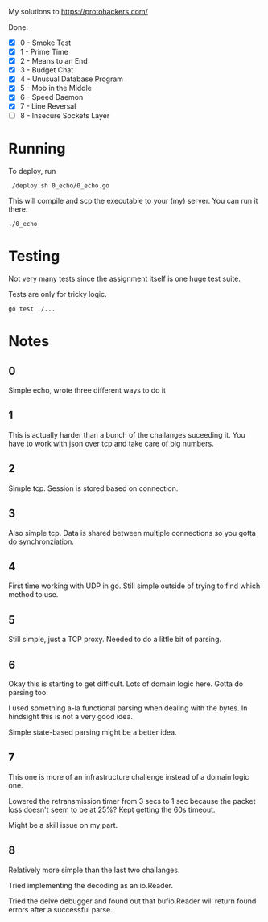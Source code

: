 My solutions to https://protohackers.com/

Done:

- [x] 0 - Smoke Test
- [x] 1 - Prime Time
- [x] 2 - Means to an End
- [x] 3 - Budget Chat
- [x] 4 - Unusual Database Program
- [x] 5 - Mob in the Middle
- [x] 6 - Speed Daemon
- [x] 7 - Line Reversal
- [ ] 8 - Insecure Sockets Layer

# Running

To deploy, run

```bash
./deploy.sh 0_echo/0_echo.go
```

This will compile and scp the executable to your (my) server. You can run it there.

```bash
./0_echo
```

# Testing

Not very many tests since the assignment itself is one huge test suite.

Tests are only for tricky logic.

```bash
go test ./...
```

# Notes

## 0

Simple echo, wrote three different ways to do it

## 1

This is actually harder than a bunch of the challanges suceeding it. You have to work with json over tcp and take care of big numbers.

## 2

Simple tcp. Session is stored based on connection.

## 3

Also simple tcp. Data is shared between multiple connections so you gotta do synchronziation.

## 4

First time working with UDP in go. Still simple outside of trying to find which method to use.

## 5

Still simple, just a TCP proxy. Needed to do a little bit of parsing.

## 6

Okay this is starting to get difficult. Lots of domain logic here. Gotta do parsing too.

I used something a-la functional parsing when dealing with the bytes. In hindsight this is not a very good idea.

Simple state-based parsing might be a better idea.

## 7

This one is more of an infrastructure challenge instead of a domain logic one.

Lowered the retransmission timer from 3 secs to 1 sec because the packet loss doesn't seem to be at 25%? Kept getting the 60s timeout.

Might be a skill issue on my part.

## 8

Relatively more simple than the last two challanges.

Tried implementing the decoding as an io.Reader.

Tried the delve debugger and found out that bufio.Reader will return found errors after a successful parse.
